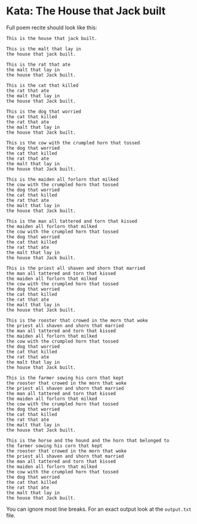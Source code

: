 # Kata: The House that Jack built

Full poem recite should look like this:

    This is the house that jack built.
     
    This is the malt that lay in
    the house that jack built.
     
    This is the rat that ate
    the malt that lay in
    the house that Jack built.
     
    This is the cat that killed
    the rat that ate
    the malt that lay in
    the house that Jack built.
     
    This is the dog that worried
    the cat that killed
    the rat that ate
    the malt that lay in
    the house that Jack built.
     
    This is the cow with the crumpled horn that tossed
    the dog that worried
    the cat that killed
    the rat that ate
    the malt that lay in
    the house that Jack built.
    
    This is the maiden all forlorn that milked
    the cow with the crumpled horn that tossed
    the dog that worried
    the cat that killed
    the rat that ate
    the malt that lay in
    the house that Jack built.
    
    This is the man all tattered and torn that kissed
    the maiden all forlorn that milked
    the cow with the crumpled horn that tossed
    the dog that worried
    the cat that killed
    the rat that ate
    the malt that lay in
    the house that Jack built.
    
    This is the priest all shaven and shorn that married
    the man all tattered and torn that kissed
    the maiden all forlorn that milked
    the cow with the crumpled horn that tossed
    the dog that worried
    the cat that killed
    the rat that ate
    the malt that lay in
    the house that Jack built.
    
    This is the rooster that crowed in the morn that woke
    the priest all shaven and shorn that married
    the man all tattered and torn that kissed
    the maiden all forlorn that milked
    the cow with the crumpled horn that tossed
    the dog that worried
    the cat that killed
    the rat that ate
    the malt that lay in
    the house that Jack built.
    
    This is the farmer sowing his corn that kept
    the rooster that crowed in the morn that woke
    the priest all shaven and shorn that married
    the man all tattered and torn that kissed
    the maiden all forlorn that milked
    the cow with the crumpled horn that tossed
    the dog that worried
    the cat that killed
    the rat that ate
    the malt that lay in
    the house that Jack built.
    
    This is the horse and the hound and the horn that belonged to
    the farmer sowing his corn that kept
    the rooster that crowed in the morn that woke
    the priest all shaven and shorn that married
    the man all tattered and torn that kissed
    the maiden all forlorn that milked
    the cow with the crumpled horn that tossed
    the dog that worried
    the cat that killed
    the rat that ate
    the malt that lay in
    the house that Jack built.

You can ignore most line breaks. For an exact output look at the `output.txt` file. 


